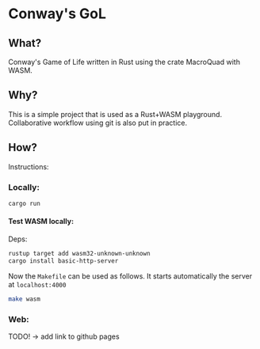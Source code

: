 # Conway's GoL

## What?

Conway's Game of Life written in Rust using the crate MacroQuad with WASM.

## Why?

This is a simple project that is used as a Rust+WASM playground.
Collaborative workflow using git is also put in practice.

## How?

Instructions:

### Locally:

```sh
cargo run 
```

#### Test WASM locally:

Deps:

```sh
rustup target add wasm32-unknown-unknown 
cargo install basic-http-server
```

Now the `Makefile` can be used as follows. It starts automatically the server at `localhost:4000`


```sh
make wasm
```

### Web:

TODO! -> add link to github pages












